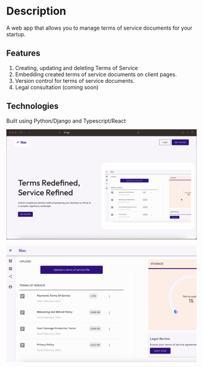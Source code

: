 # Description

A web app that allows you to manage terms of service documents for your startup.

## Features

1. Creating, updating and deleting Terms of Service
2. Embedding created terms of service documents on client pages.
3. Version control for terms of service documents.
4. Legal consultation (coming soon)

## Technologies

Built using Python/Django and Typescript/React

!["Kibali landing"](frontend/src/assets/lilac.png)

!["Kibali app"](frontend/src/assets/lilac_app.png)
